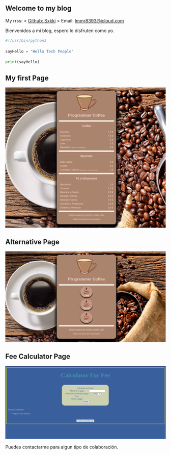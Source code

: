 ## Welcome to my blog

My rrss:
< [Github: Sxkki](https://github.com/sxkki) > Email: <lmmr8393@icloud.com>

Bienvenidos a mi blog, espero lo disfruten como yo.

```Python
#!/usr/bin/python3

sayHello = "Hello Tech People"

print(sayHello)
```

## My first Page

[![Coffee Page](assets/prog-coffee.netlify.app-1.png)](https://prog-coffee.netlify.app/)

## Alternative Page

[![Coffee Page Alternative](assets/programmer-coffee.netlify.app.png)](https://programmer-coffee.netlify.app/)

## Fee Calculator Page

[![Calc Page](assets/fee-calc-page.png)](https://fee-calc.netlify.app/)


Puedes contactarme para algun tipo de colaboración.

